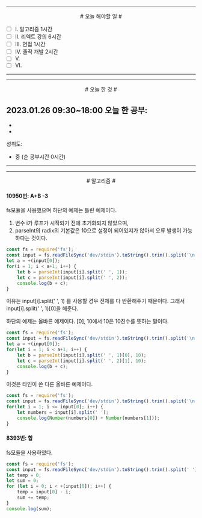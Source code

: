 


----

<div align='center'>
# 오늘 해야할 일 #
</div>

- [ ]  Ⅰ. 알고리즘 1시간
- [ ]  Ⅱ. 리엑트 강의 6시간
- [ ]  Ⅲ. 면접 1시간
- [ ]  Ⅳ. 졸작 개발 2시간
- [ ]  Ⅴ. 
- [ ]  Ⅵ. 

----


----

<div align="center"># 오늘 한 것 #</div>

2023.01.26 09:30~18:00 
오늘 한 공부: 
- 
- 
- 

성취도: 
- 중 (순 공부시간 0시간)

----
----
<div align="center"># 알고리즘 #</div>

#### 10950번: A+B -3

fs모듈을 사용했으며 하단의 예제는 틀린 예제이다.
1. 변수 i가 루프가 시작되기 전에 초기화되지 않았으며,
2. parseInt의 radix의 기본값은 10으로 설정이 되어있지가 않아서 오류 발생이 가능하다는 것이다.
```js
const fs = require('fs');
const input = fs.readFileSync('dev/stdin').toString().trim().split('\n');
let a = +(input[0]);
for(i = 1; i < a+1; i++) {
    let b = parseInt(input[i].split(' ', 1));
    let c = parseInt(input[i].split(' ', 2));
    console.log(b + c);
}
```
이유는 input[i].split(' ', 1) 를 사용할 경우 전체를 다 반환해주기 때문이다.
그래서 input[i].split(' ', 1)[0]을 해준다.

하단의 예제는 올바른 예제이다. [0], 10에서 10은 10진수를 뜻하는 말이다.
```js
const fs = require('fs');
const input = fs.readFileSync('dev/stdin').toString().trim().split('\n');
let a = +(input[0]);
for(let i = 1; i < a+1; i++) {
    let b = parseInt(input[i].split(' ', 1)[0], 10);
    let c = parseInt(input[i].split(' ', 2)[1], 10);
    console.log(b + c);
}
```

이것은 타인이 쓴 다른 올바른 예제이다.
```js
const fs = require('fs');
const input = fs.readFileSync('dev/stdin').toString().trim().split('\n');
for(let i = 1; i <= input[0]; i++) {
    let numbers = input[i].split(' ');
    console.log(Number(numbers[0]) + Number(numbers[1]));
}
```

####
#### 8393번: 합

fs모듈을 사용하였다.
```js
const fs = require('fs');
const input = fs.readFileSync('dev/stdin').toString().trim().split(' ');
let temp = 0;
let sum = 0;
for (let i = 0; i < +(input[0]); i++) {
    temp = input[0] - i;
    sum += temp;
}
console.log(sum);
```

####